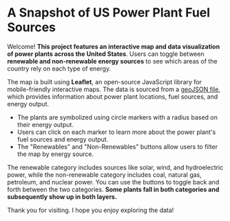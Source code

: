 # A Snapshot of US Power Plant Fuel Sources

Welcome! **This project features an interactive map and data visualization of power plants across the United States**. Users can toggle between **renewable and non-renewable energy sources** to see which areas of the country rely on each type of energy.

The map is built using **Leaflet**, an open-source JavaScript library for mobile-friendly interactive maps. The data is sourced from a [geoJSON file](https://github.com/phillipashford/us-power-plants-visualization/blob/main/data/power-plants.js), which provides information about power plant locations, fuel sources, and energy output. 

- The plants are symbolized using circle markers with a radius based on their energy output.
- Users can click on each marker to learn more about the power plant's fuel sources and energy output.
- The "Renewables" and "Non-Renewables" buttons allow users to filter the map by energy source. 

The renewable category includes sources like solar, wind, and hydroelectric power, while the non-renewable category includes coal, natural gas, petroleum, and nuclear power. You can use the buttons to toggle back and forth between the two categories. **Some plants fall in both categories and subsequently show up in both layers.**

Thank you for visiting. I hope you enjoy exploring the data!